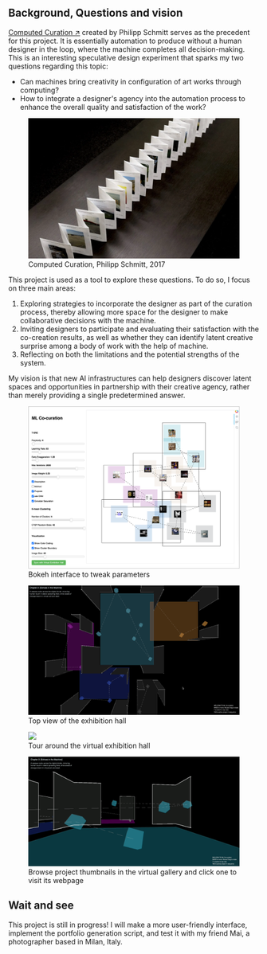 ## Background, Questions and vision

[Computed Curation ↗](https://philippschmitt.com/work/computed-curation) created by Philipp Schmitt serves as the precedent for this project. It is essentially automation to produce without a human designer in the loop, where the machine completes all decision-making. This is an interesting speculative design experiment that sparks my two questions regarding this topic:

- Can machines bring creativity in configuration of art works through computing?
- How to integrate a designer's agency into the automation process to enhance the overall quality and satisfaction of the work?



<figure>
<img src="precedent.jpg">
<figcaption>Computed Curation, Philipp Schmitt, 2017</figcaption>
</figure>

This project is used as a tool to explore these questions. To do so, I focus on three main areas:

1. Exploring strategies to incorporate the designer as part of the curation process, thereby allowing more space for the designer to make collaborative decisions with the machine.
2. Inviting designers to participate and evaluating their satisfaction with the co-creation results, as well as whether they can identify latent creative surprise among a body of work with the help of machine.
3. Reflecting on both the limitations and the potential strengths of the system.

My vision is that new AI infrastructures can help designers discover latent spaces and opportunities in partnership with their creative agency, rather than merely providing a single predetermined answer.

<figure>
<img src="bok.jpg">
<figcaption>Bokeh interface to tweak parameters</figcaption>
</figure>

<figure>
<img src="topview.png">
<figcaption>Top view of the exhibition hall</figcaption>
</figure>

<figure>
<img src="nav.gif">
<figcaption>Tour around the virtual exhibition hall</figcaption>
</figure>

<figure>
<img src="tab.gif">
<figcaption>Browse project thumbnails in the virtual gallery and click one to visit its webpage</figcaption>
</figure>


## Wait and see

This project is still in progress! I will make a more user-friendly interface, implement the portfolio generation script, and test it with my friend Mai, a photographer based in Milan, Italy.
